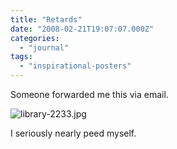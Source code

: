 ```yaml
---
title: "Retards"
date: "2008-02-21T19:07:07.000Z"
categories: 
  - "journal"
tags: 
  - "inspirational-posters"
---
```


Someone forwarded me this via email.

![library-2233.jpg](http://www.migratorynerd.com/wp-content/uploads/2008/02/library-2233.jpg)

I seriously nearly peed myself.
